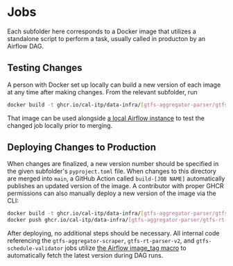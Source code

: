 # Jobs

Each subfolder here corresponds to a Docker image that utilizes a standalone script to perform a task, usually called in producton by an Airflow DAG.

## Testing Changes

A person with Docker set up locally can build a new version of each image at any time after making changes. From the relevant subfolder, run

```bash
docker build -t ghcr.io/cal-itp/data-infra/[gtfs-aggregator-parser/gtfs-rt-parser-v2/gtfs-schedule-validator/etc.]:[NEW VERSION TAG] .
```

That image can be used alongside [a local Airflow instance](../airflow/README.md) to test the changed job locally prior to merging.

## Deploying Changes to Production

When changes are finalized, a new version number should be specified in the given subfolder's `pyproject.toml` file. When changes to this directory are merged into `main`, a GitHub Action called `build-[JOB NAME]` automatically publishes an updated version of the image. A contributor with proper GHCR permissions can also manually deploy a new version of the image via the CLI:

```bash
docker build -t ghcr.io/cal-itp/data-infra/[gtfs-aggregator-parser/gtfs-rt-parser-v2/gtfs-schedule-validator/etc.]:[NEW VERSION TAG] .
docker push ghcr.io/cal-itp/data-infra/[gtfs-aggregator-parser/gtfs-rt-parser-v2/gtfs-schedule-validator/etc.]:[NEW VERSION TAG]
```

After deploying, no additional steps should be necessary. All internal code referencing the `gtfs-aggregator-scraper`, `gtfs-rt-parser-v2`, and `gtfs-schedule-validator` jobs utilize [the Airflow image_tag macro](../airflow/dags/macros.py) to automatically fetch the latest version during DAG runs.
